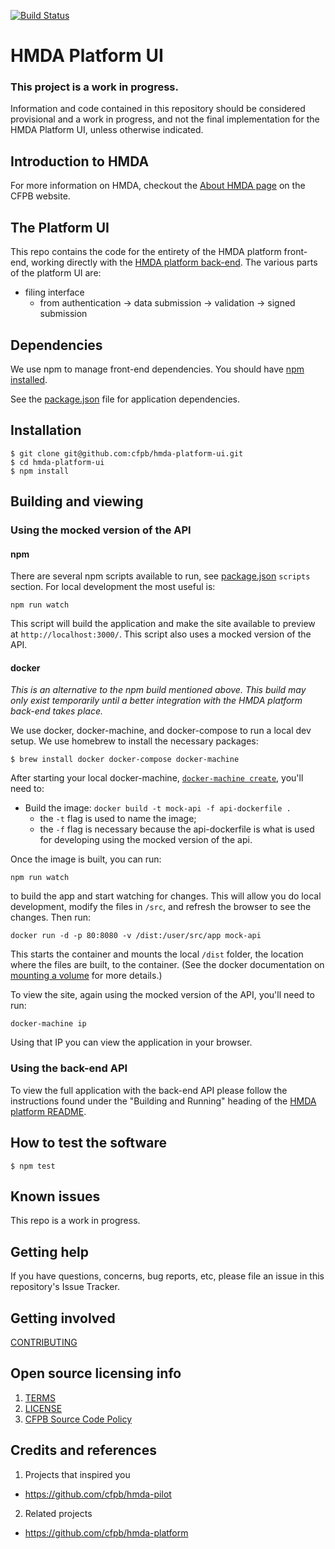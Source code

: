 [![Build Status](https://travis-ci.org/cfpb/hmda-platform-ui.svg?branch=master)](https://travis-ci.org/cfpb/hmda-platform-ui)

# HMDA Platform UI

### This project is a work in progress.

Information and code contained in this repository should be considered provisional and a work in progress, and not the final implementation for the HMDA Platform UI, unless otherwise indicated.

## Introduction to HMDA

For more information on HMDA, checkout the [About HMDA page](http://www.consumerfinance.gov/data-research/hmda/learn-more) on the CFPB website.

## The Platform UI

This repo contains the code for the entirety of the HMDA platform front-end, working directly with the [HMDA platform back-end](https://github.com/cfpb/hmda-platform). The various parts of the platform UI are:

- filing interface
  - from authentication -> data submission -> validation -> signed submission

## Dependencies

We use npm to manage front-end dependencies. You should have [npm installed](https://nodejs.org/en/).

See the [package.json](https://github.com/cfpb/hmda-platform-ui/blob/master/package.json) file for application dependencies.

## Installation

``` shell
$ git clone git@github.com:cfpb/hmda-platform-ui.git
$ cd hmda-platform-ui
$ npm install
```

## Building and viewing

### Using the mocked version of the API

#### npm

There are several npm scripts available to run, see [package.json](https://github.com/cfpb/hmda-platform-ui/blob/master/package.json) `scripts` section. For local development the most useful is:

``` shell
npm run watch
```

This script will build the application and make the site available to preview at `http://localhost:3000/`. This script also uses a mocked version of the API.

#### docker

 _This is an alternative to the npm build mentioned above. This build may only exist temporarily until a better integration with the HMDA platform back-end takes place._

We use docker, docker-machine, and docker-compose to run a local dev setup. We use homebrew to install the necessary packages:

``` shell
$ brew install docker docker-compose docker-machine
```

After starting your local docker-machine, [`docker-machine create`](https://docs.docker.com/machine/reference/create/), you'll need to:

- Build the image: `docker build -t mock-api -f api-dockerfile .`
  - the `-t` flag is used to name the image;
  - the `-f` flag is necessary because the api-dockerfile is what is used for developing using the mocked version of the api.

Once the image is built, you can run:

`npm run watch`

to build the app and start watching for changes. This will allow you do local development, modify the files in `/src`, and refresh the browser to see the changes. Then run:

`docker run -d -p 80:8080 -v /dist:/user/src/app mock-api`

This starts the container and mounts the local `/dist` folder, the location where the files are built, to the container. (See the docker documentation on [mounting a volume](https://docs.docker.com/engine/tutorials/dockervolumes/#/mount-a-host-directory-as-a-data-volume) for more details.)

To view the site, again using the mocked version of the API, you'll need to run:

`docker-machine ip`

Using that IP you can view the application in your browser.


### Using the back-end API

To view the full application with the back-end API please follow the instructions found under the "Building and Running" heading of the [HMDA platform README](https://github.com/cfpb/hmda-platform).

## How to test the software

``` shell
$ npm test
```

## Known issues

This repo is a work in progress.

## Getting help

If you have questions, concerns, bug reports, etc, please file an issue in this repository's Issue Tracker.

## Getting involved

[CONTRIBUTING](CONTRIBUTING.md)

## Open source licensing info
1. [TERMS](TERMS.md)
2. [LICENSE](LICENSE)
3. [CFPB Source Code Policy](https://github.com/cfpb/source-code-policy/)

## Credits and references

1. Projects that inspired you
  - https://github.com/cfpb/hmda-pilot
2. Related projects
  - https://github.com/cfpb/hmda-platform
